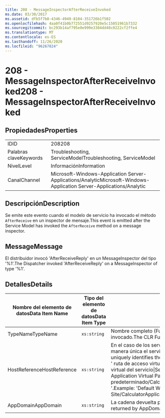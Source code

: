 ```yaml
---
title: 208 - MessageInspectorAfterReceiveInvoked
ms.date: 03/30/2017
ms.assetid: dfb5f7b0-4346-4949-8104-351726b1f502
ms.openlocfilehash: 4aa0f41b0b772551d9257920e5c15051961b7332
ms.sourcegitcommit: bc293b14af795e0e999e3304dd40c0222cf2ffe4
ms.translationtype: MT
ms.contentlocale: es-ES
ms.lasthandoff: 11/26/2020
ms.locfileid: "96267824"
---
```

# <a name="208---messageinspectorafterreceiveinvoked"></a><span data-ttu-id="16fc6-102">208 - MessageInspectorAfterReceiveInvoked</span><span class="sxs-lookup"><span data-stu-id="16fc6-102">208 - MessageInspectorAfterReceiveInvoked</span></span>

## <a name="properties"></a><span data-ttu-id="16fc6-103">Propiedades</span><span class="sxs-lookup"><span data-stu-id="16fc6-103">Properties</span></span>  
  
|||  
|-|-|  
|<span data-ttu-id="16fc6-104">ID</span><span class="sxs-lookup"><span data-stu-id="16fc6-104">ID</span></span>|<span data-ttu-id="16fc6-105">208</span><span class="sxs-lookup"><span data-stu-id="16fc6-105">208</span></span>|  
|<span data-ttu-id="16fc6-106">Palabras clave</span><span class="sxs-lookup"><span data-stu-id="16fc6-106">Keywords</span></span>|<span data-ttu-id="16fc6-107">Troubleshooting, ServiceModel</span><span class="sxs-lookup"><span data-stu-id="16fc6-107">Troubleshooting, ServiceModel</span></span>|  
|<span data-ttu-id="16fc6-108">Nivel</span><span class="sxs-lookup"><span data-stu-id="16fc6-108">Level</span></span>|<span data-ttu-id="16fc6-109">Información</span><span class="sxs-lookup"><span data-stu-id="16fc6-109">Information</span></span>|  
|<span data-ttu-id="16fc6-110">Canal</span><span class="sxs-lookup"><span data-stu-id="16fc6-110">Channel</span></span>|<span data-ttu-id="16fc6-111">Microsoft-Windows-Application Server-Applications/Analytic</span><span class="sxs-lookup"><span data-stu-id="16fc6-111">Microsoft-Windows-Application Server-Applications/Analytic</span></span>|  
  
## <a name="description"></a><span data-ttu-id="16fc6-112">Descripción</span><span class="sxs-lookup"><span data-stu-id="16fc6-112">Description</span></span>  

 <span data-ttu-id="16fc6-113">Se emite este evento cuando el modelo de servicio ha invocado el método `AfterReceive` en un inspector de mensaje.</span><span class="sxs-lookup"><span data-stu-id="16fc6-113">This event is emitted after the Service Model has invoked the `AfterReceive` method on a message inspector.</span></span>  
  
## <a name="message"></a><span data-ttu-id="16fc6-114">Message</span><span class="sxs-lookup"><span data-stu-id="16fc6-114">Message</span></span>  

 <span data-ttu-id="16fc6-115">El distribuidor invocó 'AfterReceiveReply' en un MessageInspector del tipo '%1'.</span><span class="sxs-lookup"><span data-stu-id="16fc6-115">The Dispatcher invoked 'AfterReceiveReply' on a MessageInspector of type '%1'.</span></span>  
  
## <a name="details"></a><span data-ttu-id="16fc6-116">Detalles</span><span class="sxs-lookup"><span data-stu-id="16fc6-116">Details</span></span>  
  
|<span data-ttu-id="16fc6-117">Nombre del elemento de datos</span><span class="sxs-lookup"><span data-stu-id="16fc6-117">Data Item Name</span></span>|<span data-ttu-id="16fc6-118">Tipo del elemento de datos</span><span class="sxs-lookup"><span data-stu-id="16fc6-118">Data Item Type</span></span>|<span data-ttu-id="16fc6-119">Descripción</span><span class="sxs-lookup"><span data-stu-id="16fc6-119">Description</span></span>|  
|--------------------|--------------------|-----------------|  
|<span data-ttu-id="16fc6-120">TypeName</span><span class="sxs-lookup"><span data-stu-id="16fc6-120">TypeName</span></span>|`xs:string`|<span data-ttu-id="16fc6-121">Nombre completo (FullName) de CLR del tipo del `MessageInspector` invocado.</span><span class="sxs-lookup"><span data-stu-id="16fc6-121">The CLR FullName of the type of the invoked `MessageInspector`.</span></span>|  
|<span data-ttu-id="16fc6-122">HostReference</span><span class="sxs-lookup"><span data-stu-id="16fc6-122">HostReference</span></span>|`xs:string`|<span data-ttu-id="16fc6-123">En el caso de los servicios hospedados en web, este campo identifica de manera única el servicio en la jerarquía web.</span><span class="sxs-lookup"><span data-stu-id="16fc6-123">For Web-hosted services, this field uniquely identifies the service in the Web hierarchy.</span></span> <span data-ttu-id="16fc6-124">Su formato se define como ' ruta de acceso virtual de la aplicación de nombre de sitio web&#124;ruta de acceso virtual del servicio&#124;ServiceName '.</span><span class="sxs-lookup"><span data-stu-id="16fc6-124">Its format is defined as 'Web Site Name Application Virtual Path&#124;Service Virtual Path&#124;ServiceName'.</span></span> <span data-ttu-id="16fc6-125">Ejemplo: ' sitio web predeterminado/CalculatorApplication&#124;/CalculatorService.svc&#124;CalculatorService '.</span><span class="sxs-lookup"><span data-stu-id="16fc6-125">Example: 'Default Web Site/CalculatorApplication&#124;/CalculatorService.svc&#124;CalculatorService'.</span></span>|  
|<span data-ttu-id="16fc6-126">AppDomain</span><span class="sxs-lookup"><span data-stu-id="16fc6-126">AppDomain</span></span>|`xs:string`|<span data-ttu-id="16fc6-127">La cadena devuelta por AppDomain.CurrentDomain.FriendlyName.</span><span class="sxs-lookup"><span data-stu-id="16fc6-127">The string returned by AppDomain.CurrentDomain.FriendlyName.</span></span>|
